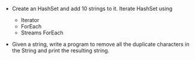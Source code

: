 - Create an HashSet and add 10 strings to it. Iterate HashSet using
  - Iterator
  - ForEach
  - Streams ForEach

- Given a string, write a program to remove all the duplicate characters in the String and print the resulting string.
